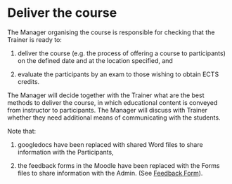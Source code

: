 # Deliver the course  

 
 

The Manager organising the course is responsible for checking that the Trainer is ready to:  

 
 

1. deliver the course (e.g. the process of offering a course to participants) on the defined date and at the location specified, and  

2. evaluate the participants by an exam to those wishing to obtain ECTS credits.  

 
 

The Manager will decide together with the Trainer what are the best methods to deliver the course, in which educational content is conveyed from instructor to participants. The Manager will discuss with Trainer whether they need additional means of communicating with the students.  

 
 

Note that:  

1. googledocs have been replaced with shared Word files to share information with the Participants,  

2. the feedback forms in the Moodle have been replaced with the Forms files to share information with the Admin. (See [Feedback Form](https://sib-training.gitlab.io/sib-training-cookbook/procedure/feedback/)).